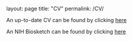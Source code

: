 layout: page
title: "CV"
permalink: /CV/

An up-to-date CV can be found by clicking [here](https://github.com/mdmornin/mitchellmorningstar.github.io/blob/master/morningstar_cv.pdf)

An NIH Biosketch can be found by clicking [here](https://github.com/mdmornin/mitchellmorningstar.github.io/blob/master/Morningstar_NIHBiosketch.pdf)
